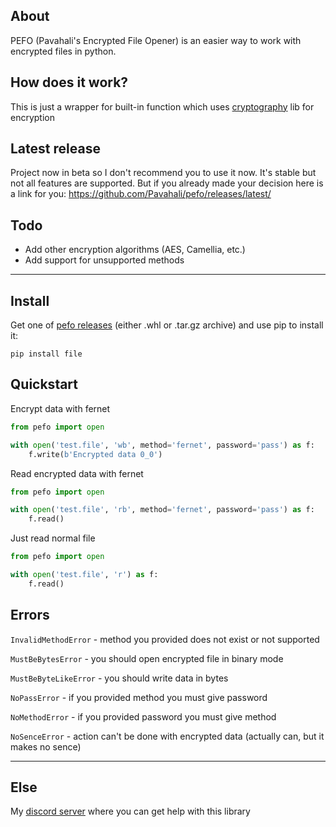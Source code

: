 ## About
PEFO (Pavahali's Encrypted File Opener) is an easier way to work with encrypted files in python.

## How does it work?
This is just a wrapper for built-in function which uses [cryptography](https://pypi.org/project/cryptography/) lib for encryption

## Latest release
Project now in beta so I don't recommend you to use it now. It's stable but not all features are supported. But if you already made your decision here is a link for you: https://github.com/Pavahali/pefo/releases/latest/

## Todo
* Add other encryption algorithms (AES, Camellia, etc.)
* Add support for unsupported methods

---
## Install
Get one of [pefo releases](https://github.com/Pavahali/pefo/releases) (either .whl or .tar.gz archive) and use pip to install it:
```
pip install file
```

## Quickstart
Encrypt data with fernet
```py
from pefo import open

with open('test.file', 'wb', method='fernet', password='pass') as f:
    f.write(b'Encrypted data 0_0')
```

Read encrypted data with fernet

```py
from pefo import open

with open('test.file', 'rb', method='fernet', password='pass') as f:
    f.read()
```

Just read normal file

```py
from pefo import open

with open('test.file', 'r') as f:
    f.read()
```

## Errors
`InvalidMethodError` - method you provided does not exist or not supported

`MustBeBytesError` - you should open encrypted file in binary mode

`MustBeByteLikeError` - you should write data in bytes

`NoPassError` - if you provided method you must give password

`NoMethodError` - if you provided password you must give method

`NoSenceError` - action can't be done with encrypted data (actually can, but it makes no sence)

---

## Else
My [discord server](https://discord.gg/SuzJ7UamMG) where you can get help with this library
